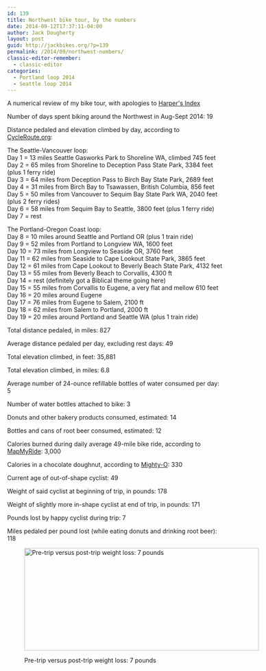 ```yaml
---
id: 139
title: Northwest bike tour, by the numbers
date: 2014-09-12T17:37:11-04:00
author: Jack Dougherty
layout: post
guid: http://jackbikes.org/?p=139
permalink: /2014/09/northwest-numbers/
classic-editor-remember:
  - classic-editor
categories:
  - Portland loop 2014
  - Seattle loop 2014
---
```

A numerical review of my bike tour, with apologies to <a href="http://harpers.org/departments/harpers-index/" target="_blank" rel="noopener noreferrer">Harper's Index</a>

Number of days spent biking around the Northwest in Aug-Sept 2014: 19

Distance pedaled and elevation climbed by day, according to <a href="http://cycleroute.org/" target="_blank" rel="noopener noreferrer">CycleRoute.org</a>:

The Seattle-Vancouver loop:  
Day 1 = 13 miles Seattle Gasworks Park to Shoreline WA, climbed 745 feet  
Day 2 = 65 miles from Shoreline to Deception Pass State Park, 3384 feet (plus 1 ferry ride)  
Day 3 = 64 miles from Deception Pass to Birch Bay State Park, 2689 feet  
Day 4 = 31 miles from Birch Bay to Tsawassen, British Columbia, 856 feet  
Day 5 = 50 miles from Vancouver to Sequim Bay State Park WA, 2040 feet (plus 2 ferry rides)  
Day 6 = 58 miles from Sequim Bay to Seattle, 3800 feet (plus 1 ferry ride)  
Day 7 = rest

<!-- iframe plugin v.4.4 wordpress.org/plugins/iframe/ -->

The Portland-Oregon Coast loop:  
Day 8 = 10 miles around Seattle and Portland OR (plus 1 train ride)  
Day 9 = 52 miles from Portland to Longview WA, 1600 feet  
Day 10 = 73 miles from Longview to Seaside OR, 3760 feet  
Day 11 = 62 miles from Seaside to Cape Lookout State Park, 3865 feet  
Day 12 = 61 miles from Cape Lookout to Beverly Beach State Park, 4132 feet  
Day 13 = 55 miles from Beverly Beach to Corvallis, 4300 ft  
Day 14 = rest (definitely got a Biblical theme going here)  
Day 15 = 55 miles from Corvallis to Eugene, a very flat and mellow 610 feet  
Day 16 = 20 miles around Eugene  
Day 17 = 76 miles from Eugene to Salem, 2100 ft  
Day 18 = 62 miles from Salem to Portland, 2000 ft  
Day 19 = 20 miles around Portland and Seattle WA (plus 1 train ride)

<!-- iframe plugin v.4.4 wordpress.org/plugins/iframe/ -->

Total distance pedaled, in miles: 827

Average distance pedaled per day, excluding rest days: 49

Total elevation climbed, in feet: 35,881

Total elevation climbed, in miles: 6.8

Average number of 24-ounce refillable bottles of water consumed per day: 5

Number of water bottles attached to bike: 3

Donuts and other bakery products consumed, estimated: 14

Bottles and cans of root beer consumed, estimated: 12

Calories burned during daily average 49-mile bike ride, according to <a href="http://www.mapmyride.com/improve/calorie_calculator/" target="_blank" rel="noopener noreferrer">MapMyRide</a>: 3,000

Calories in a chocolate doughnut, according to <a href="http://www.mightyo.com/documents/nutrition.pdf" target="_blank" rel="noopener noreferrer">Mighty-O</a>: 330

Current age of out-of-shape cyclist: 49

Weight of said cyclist at beginning of trip, in pounds: 178

Weight of slightly more in-shape cyclist at end of trip, in pounds: 171

Pounds lost by happy cyclist during trip: 7

Miles pedaled per pound lost (while eating donuts and drinking root beer): 118<figure id="attachment_142" aria-describedby="caption-attachment-142" style="width: 547px" class="wp-caption aligncenter">

[<img class="size-full wp-image-142" src="http://jackbikes.org/wp-content/uploads/2014/09/PrePostWeight.jpg" alt="Pre-trip versus post-trip weight loss: 7 pounds" width="547" height="239" srcset="https://jackbikes.org/wp-content/uploads/2014/09/PrePostWeight.jpg 547w, https://jackbikes.org/wp-content/uploads/2014/09/PrePostWeight-300x131.jpg 300w" sizes="(max-width: 547px) 100vw, 547px" />](http://jackbikes.org/wp-content/uploads/2014/09/PrePostWeight.jpg)<figcaption id="caption-attachment-142" class="wp-caption-text">Pre-trip versus post-trip weight loss: 7 pounds</figcaption></figure>